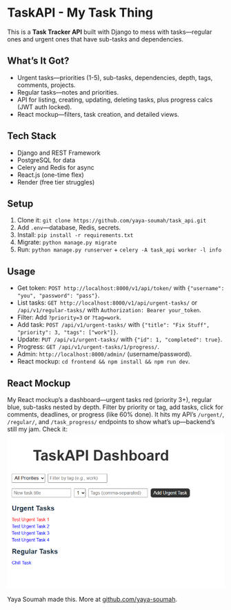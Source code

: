 # TaskAPI - My Task Thing

This is a **Task Tracker API** built with Django to mess with tasks—regular ones and urgent ones that have sub-tasks and dependencies. 

## What’s It Got?
- Urgent tasks—priorities (1-5), sub-tasks, dependencies, depth, tags, comments, projects.
- Regular tasks—notes and priorities.
- API for listing, creating, updating, deleting tasks, plus progress calcs (JWT auth locked).
- React mockup—filters, task creation, and detailed views.

## Tech Stack
- Django and REST Framework
- PostgreSQL for data
- Celery and Redis for async
- React.js (one-time flex)
- Render (free tier struggles)

## Setup
1. Clone it: `git clone https://github.com/yaya-soumah/task_api.git`
2. Add `.env`—database, Redis, secrets.
3. Install: `pip install -r requirements.txt`
4. Migrate: `python manage.py migrate`
5. Run: `python manage.py runserver` + `celery -A task_api worker -l info`

## Usage
- Get token: `POST http://localhost:8000/v1/api/token/` with `{"username": "you", "password": "pass"}`.
- List tasks: `GET http://localhost:8000/v1/api/urgent-tasks/` or `/api/v1/regular-tasks/` with `Authorization: Bearer your_token`.
- Filter: Add `?priority=3` or `?tag=work`.
- Add task: `POST /api/v1/urgent-tasks/` with `{"title": "Fix Stuff", "priority": 3, "tags": ["work"]}`.
- Update: `PUT /api/v1/urgent-tasks/` with `{"id": 1, "completed": true}`.
- Progress: `GET /api/v1/urgent-tasks/1/progress/`.
- Admin: `http://localhost:8000/admin/` (username/password).
- React mockup: `cd frontend && npm install && npm run dev`.

## React Mockup
My React mockup’s a dashboard—urgent tasks red (priority 3+), regular blue, sub-tasks nested by depth. Filter by priority or tag, add tasks, click for comments, deadlines, or progress (like 60% done). It hits my API’s `/urgent/`, `/regular/`, and `/task_progress/` endpoints to show what’s up—backend’s still my jam. Check it:  
![TaskAPI Mockup](frontend/screenshot.png)

Yaya Soumah made this. More at [github.com/yaya-soumah](https://github.com/yaya-soumah).